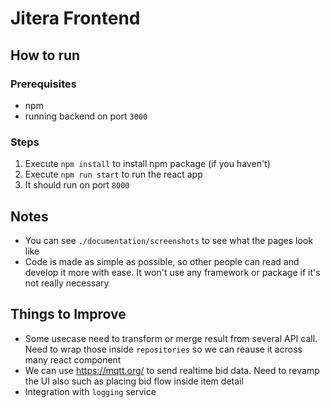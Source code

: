 # Jitera Frontend

## How to run
### Prerequisites
- npm
- running backend on port `3000`

### Steps

1. Execute `npm install` to install npm package (if you haven't)
2. Execute `npm run start` to run the react app
3. It should run on port `8000`

## Notes
- You can see `./documentation/screenshots` to see what the pages look like
- Code is made as simple as possible, so other people can read and develop it more with ease. It won't use any framework or package if it's not really necessary

## Things to Improve
- Some usecase need to transform or merge result from several API call. Need to wrap those inside `repositories` so we can reause it across many react component
- We can use https://mqtt.org/ to send realtime bid data. Need to revamp the UI also such as placing bid flow inside item detail
- Integration with `logging` service